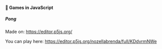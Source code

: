 #### :space_invader: Games in JavaScript <h4>

##### Pong <h5>

Made on: https://editor.p5js.org/

You can play here: https://editor.p5js.org/nozellabrenda/full/KDdvrmNWe
